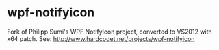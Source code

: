 wpf-notifyicon
==============

Fork of Philipp Sumi's WPF NotifyIcon project, converted to VS2012 with x64 patch. See: http://www.hardcodet.net/projects/wpf-notifyicon

